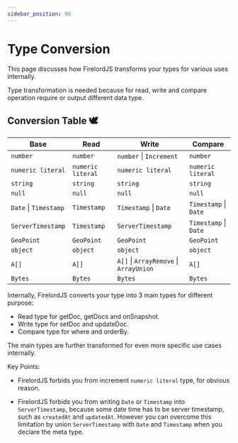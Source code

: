 ```yaml
---
sidebar_position: 98
---
```


# Type Conversion

This page discusses how FirelordJS transforms your types for various uses internally.

Type transformation is needed because for read, write and compare operation require or output different data type.

## Conversion Table 🕊️

| Base                  | Read              | Write                                  | Compare               |
| --------------------- | ----------------- | -------------------------------------- | --------------------- |
| `number`              | `number`          | `number` \| `Increment`                | `number`              |
| `numeric literal`     | `numeric literal` | `numeric literal`                      | `numeric literal`     |
| `string`              | `string`          | `string`                               | `string`              |
| `null`                | `null`            | `null`                                 | `null`                |
| `Date` \| `Timestamp` | `Timestamp`       | `Timestamp` \| `Date`                  | `Timestamp` \| `Date` |
| `ServerTimestamp`     | `Timestamp`       | `ServerTimestamp`                      | `Timestamp` \| `Date` |
| `GeoPoint`            | `GeoPoint`        | `GeoPoint`                             | `GeoPoint`            |
| `object`              | `object`          | `object`                               | `object`              |
| `A[]`                 | `A[]`             | `A[]` \| `ArrayRemove` \| `ArrayUnion` | `A[]`                 |
| `Bytes`               | `Bytes`           | `Bytes`                                | `Bytes`               |

Internally, FirelordJS converts your type into 3 main types for different purpose:

- Read type for getDoc, getDocs and onSnapshot.
- Write type for setDoc and updateDoc.
- Compare type for where and orderBy.

The main types are further transformed for even more specific use cases internally.

Key Points:

- FirelordJS forbids you from increment `numeric literal` type, for obvious reason.

- FirelordJS forbids you from writing `Date` or `Timestamp` into `ServerTimestamp`, because some date time has to be server timestamp, such as `createdAt` and `updatedAt`. However you can overcome this limitation by union `ServerTimestamp` with `Date` and `Timestamp` when you declare the meta type.
